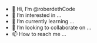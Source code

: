 - 👋 Hi, I’m @roberdethCode
- 👀 I’m interested in ...
- 🌱 I’m currently learning ...
- 💞️ I’m looking to collaborate on ...
- 📫 How to reach me ...

<!---
roberdethCode/roberdethCode is a ✨ special ✨ repository because its `README.md` (this file) appears on your GitHub profile.
You can click the Preview link to take a look at your changes.
--->
